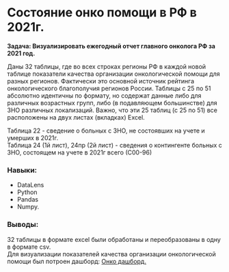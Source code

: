 # Состояние онко помощи в РФ в 2021г.
**Задача: Визуализировать ежегодный отчет главного онколога РФ за 2021 год.**

Даны 32 таблицы, где во всех строках регионы РФ  в каждой новой таблице показатели качества организации онкологической помощи для разных регионов. Фактически это основной источник рейтинга онкологического благополучия регионов России. 
Таблицы с 25 по 51 абсолютно идентичны по формату, но содержат данные либо для различных возрастных групп, либо (в подавляющем большинстве) для ЗНО различных локализаций. Важно, что эти 25 таблиц (с 25 по 51) все расположены на двух листах (вкладках) Excel.

Таблица 22 - сведение о больных с ЗНО, не состоявших на учете и умерших в 2021г.  
Таблица 24 (1й лист), 24пр (2й лист) - сведения о контингенте больных с ЗНО, состоящем на учете в 2021г всего (С00-96) 

### Навыки:  
- DataLens
- Python
- Pandas
- Numpy.
  
### Выводы:  
32 таблицы в формате excel были обработаны и переобразованы в одну в формате csv.  
Для визуализации показателей качества организации онкологической помощи был потроен дашборд:
[Онко дашборд.](https://datalens.yandex/ix8em06u5pyi7)
